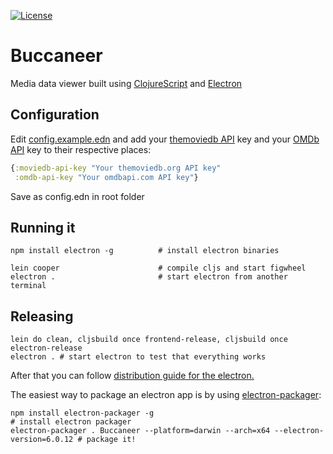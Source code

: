 [![License](http://img.shields.io/:license-mit-blue.svg)](https://github.com/roosta/buccaneer/blob/master/LICENSE.md)

# Buccaneer

<!-- ![](https://raw.githubusercontent.com/Gonzih/cljs-electron/master/demo.gif) -->

Media data viewer built using [ClojureScript](https://clojurescript.org/) and [Electron](https://electronjs.org/)

## Configuration

Edit
[config.example.edn](https://github.com/roosta/buccaneer/blob/master/config.example.edn)
and add your [themoviedb
API](https://www.themoviedb.org/documentation/api) key and your [OMDb
API](https://www.omdbapi.com/) key to their respective places:

``` clojure
{:moviedb-api-key "Your themoviedb.org API key"
 :omdb-api-key "Your omdbapi.com API key"}
```
Save as config.edn in root folder

## Running it

```shell
npm install electron -g          # install electron binaries

lein cooper                      # compile cljs and start figwheel
electron .                       # start electron from another terminal
```

## Releasing

```shell
lein do clean, cljsbuild once frontend-release, cljsbuild once electron-release
electron . # start electron to test that everything works
```

After that you can follow [distribution guide for the
electron.](https://github.com/atom/electron/blob/master/docs/tutorial/application-distribution.md)

The easiest way to package an electron app is by using [electron-packager](https://github.com/maxogden/electron-packager):

```shell
npm install electron-packager -g                                       # install electron packager
electron-packager . Buccaneer --platform=darwin --arch=x64 --electron-version=6.0.12 # package it!
```
